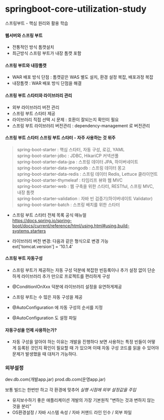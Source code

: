 # springboot-core-utilization-study
스프링부트 - 핵심 원리와 활용 학습

#### 웹서버와 스프링 부트 
- 전통적인 방식 톰캣설치
- 최근방식 스프링 부트가 내장 톰캣 포함

#### 스프링 부트와 내장톰캣
- WAR 배포 방식 단점 : 톰캣같은 WAS 별도 설치, 환경 설정 복잡, 배포과정 복잡 
- 내장톰캣 : WAR 배포 방식 단점을 해결


#### 스프링 부트 스타터와 라이브러리 관리
- 외부 라이브러리 버전 관리
- 스프링 부트 스타터 제공
- 라이브러리 직접 선택 시 문제 : 호환이 잘되는지 확인이 필요
- 스프링 부트 라이브러리 버전관리 : dependency-management 로 버전관리

#### 스프링 부트 스타터 스프링 부트 스타터 - 자주 사용하는 것 위주
>  spring-boot-starter : 핵심 스타터, 자동 구성, 로깅, YAML <br>
>  spring-boot-starter-jdbc : JDBC, HikariCP 커넥션풀 <br>
>  spring-boot-starter-data-jpa : 스프링 데이터 JPA, 하이버네이트 <br>
>  spring-boot-starter-data-mongodb : 스프링 데이터 몽고 <br> 
>  spring-boot-starter-data-redis : 스프링 데이터 Redis, Lettuce 클라이언트 <br>
>  spring-boot-starter-thymeleaf : 타임리프 뷰와 웹 MVC <br>
>  spring-boot-starter-web : 웹 구축을 위한 스타터, RESTful, 스프링 MVC, 내장 톰캣 <br>
>  spring-boot-starter-validation : 자바 빈 검증기(하이버네이트 Validator) <br>
>  spring-boot-starter-batch : 스프링 배치를 위한 스타터 <br>

- 스프링 부트 스타터 전체 목록 공식 매뉴얼 <br>
https://docs.spring.io/spring-boot/docs/current/reference/html/using.html#using.build-systems.starters

- 라이브러리 버전 변경: 다음과 같은 형식으로 변경 가능 <br>
ext['tomcat.version'] = '10.1.4' 


#### 스프링 부트 자동구성
- 스프링 부트가 제공하는 자동 구성 덕분에 복잡한 빈등록이나 추가 설정 없이 
단순하게 라이브러리 추가 만으로 프로젝트를 편리하게 구성
- @ConditionlOnXxx 덕분에 라이브러리 설정을 유연하게제공
- 스프링 부트는 수 많은 자동 구성을 제공

- @AutoConfiguration 에 자동 구성의 순서를 지정
- @AutoConfiguration 도 설정 파일 

#### 자동구성을 언제 사용하는가?
- 자동 구성을 알아야 하는 이유는 개발을 진행하다 보면 사용하는 특정 빈들이 어떻게 등록된 것인지 확인이 필요할 때 가 있으며
이때 자동 구성 코드를 읽을 수 있어야 문제가 발생했을 때 대처가 가능하다.


### 외부설정
 dev.db.com(개발app.jar)
 prod.db.com(운영app.jar)

보통 빌드는 한번만 하고 각 환경에 맞추어 *실행 시점에 외부 설정값을 주입*

- 유지보수하기 좋은 애플리케이션 개발의 가장 기본원칙 "변하는 것과 변하지 않는 것을 분리"
- OS환경설정 / 자바 시스템 속성 / 자바 커맨드 라인 인수 / 외부 파일
